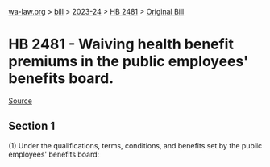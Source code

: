 [wa-law.org](/) > [bill](/bill/) > [2023-24](/bill/2023-24/) > [HB 2481](/bill/2023-24/hb/2481/) > [Original Bill](/bill/2023-24/hb/2481/1/)

# HB 2481 - Waiving health benefit premiums in the public employees' benefits board.

[Source](http://lawfilesext.leg.wa.gov/biennium/2023-24/Pdf/Bills/House%20Bills/2481.pdf)

## Section 1
(1) Under the qualifications, terms, conditions, and benefits set by the public employees' benefits board:
